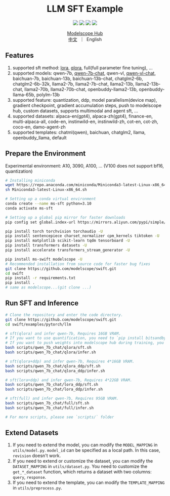 
<h1 align="center">LLM SFT Example</h1>

<p align="center">
<img src="https://img.shields.io/badge/python-%E2%89%A53.8-5be.svg">
<img src="https://img.shields.io/badge/pytorch-%E2%89%A51.12%20%7C%20%E2%89%A52.0-orange.svg">
<a href="https://github.com/modelscope/modelscope/"><img src="https://img.shields.io/badge/modelscope-%E2%89%A51.8.4-5D91D4.svg"></a>
<a href="https://github.com/modelscope/swift/"><img src="https://img.shields.io/badge/ms--swift-%E2%89%A51.0.0-6FEBB9.svg"></a>
</p>

<p align="center">
<a href="https://modelscope.cn/home">Modelscope Hub</a>
<br>
        <a href="README_CN.md">中文</a>&nbsp ｜ &nbspEnglish
</p>

## Features
1. supported sft method: [lora](https://arxiv.org/abs/2106.09685), [qlora](https://arxiv.org/abs/2305.14314), full(full parameter fine tuning), ...
2. supported models: qwen-7b, [qwen-7b-chat](https://github.com/QwenLM/Qwen-7B), qwen-vl, [qwen-vl-chat](https://github.com/QwenLM/Qwen-VL), baichuan-7b, baichuan-13b, baichuan-13b-chat, chatglm2-6b, chatglm2-6b-32k, llama2-7b, llama2-7b-chat, llama2-13b, llama2-13b-chat, llama2-70b, llama2-70b-chat, openbuddy-llama2-13b, openbuddy-llama-65b, polylm-13b
3. supported feature: quantization, ddp, model parallelism(device map), gradient checkpoint, gradient accumulation steps, push to modelscope hub, custom datasets, supports multimodal and agent sft, ...
4. supported datasets: alpaca-en(gpt4), alpaca-zh(gpt4), finance-en, multi-alpaca-all, code-en, instinwild-en, instinwild-zh, cot-en, cot-zh, coco-en, damo-agent-zh
5. supported templates: chatml(qwen), baichuan, chatglm2, llama, openbuddy_llama, default

## Prepare the Environment
Experimental environment: A10, 3090, A100, ... (V100 does not support bf16, quantization)
```bash
# Installing miniconda
wget https://repo.anaconda.com/miniconda/Miniconda3-latest-Linux-x86_64.sh
sh Miniconda3-latest-Linux-x86_64.sh

# Setting up a conda virtual environment
conda create --name ms-sft python=3.10
conda activate ms-sft

# Setting up a global pip mirror for faster downloads
pip config set global.index-url https://mirrors.aliyun.com/pypi/simple/

pip install torch torchvision torchaudio -U
pip install sentencepiece charset_normalizer cpm_kernels tiktoken -U
pip install matplotlib scikit-learn tqdm tensorboard -U
pip install transformers datasets -U
pip install accelerate transformers_stream_generator -U

pip install ms-swift modelscope -U
# Recommended installation from source code for faster bug fixes
git clone https://github.com/modelscope/swift.git
cd swift
pip install -r requirements.txt
pip install .
# same as modelscope...(git clone ...)
```

## Run SFT and Inference
```bash
# Clone the repository and enter the code directory.
git clone https://github.com/modelscope/swift.git
cd swift/examples/pytorch/llm

# sft(qlora) and infer qwen-7b, Requires 16GB VRAM.
# If you want to use quantification, you need to `pip install bitsandbytes`
# If you want to push weights into modelscope hub during training, you need to set '--push_to_hub true'
bash scripts/qwen_7b_chat/qlora/sft.sh
bash scripts/qwen_7b_chat/qlora/infer.sh

# sft(qlora+ddp) and infer qwen-7b, Requires 4*16GB VRAM.
bash scripts/qwen_7b_chat/qlora_ddp/sft.sh
bash scripts/qwen_7b_chat/qlora_ddp/infer.sh

# sft(lora+ddp) and infer qwen-7b, Requires 4*22GB VRAM.
bash scripts/qwen_7b_chat/lora_ddp/sft.sh
bash scripts/qwen_7b_chat/lora_ddp/infer.sh

# sft(full) and infer qwen-7b, Requires 95GB VRAM.
bash scripts/qwen_7b_chat/full/sft.sh
bash scripts/qwen_7b_chat/full/infer.sh

# For more scripts, please see `scripts/` folder
```

## Extend Datasets
1. If you need to extend the model, you can modify the `MODEL_MAPPING` in `utils/model.py`. `model_id` can be specified as a local path. In this case, `revision` doesn't work.
2. If you need to extend or customize the dataset, you can modify the `DATASET_MAPPING` in `utils/dataset.py`. You need to customize the `get_*_dataset` function, which returns a dataset with two columns: `query`, `response`.
3. If you need to extend the template, you can modify the `TEMPLATE_MAPPING` in `utils/preprocess.py`.
